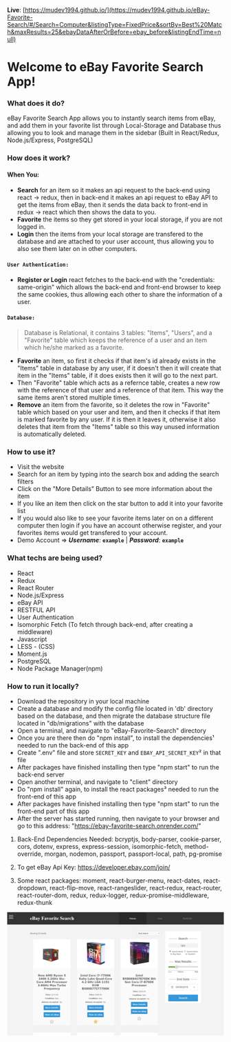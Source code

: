 
**Live**: [https://mudev1994.github.io/](https://mudev1994.github.io/eBay-Favorite-Search/#/Search=Computer&listingType=FixedPrice&sortBy=Best%20Match&maxResults=25&ebayDataAfterOrBefore=ebay_before&listingEndTime=null)

Welcome to eBay Favorite Search App!
=====================


### What does it do? 
eBay Favorite Search App allows you to instantly search items from eBay, and add them in your favorite list through Local-Storage and Database thus allowing you to look and manage them in the sidebar (Built in React/Redux, Node.js/Express, PostgreSQL)

### How does it work? 
#### When You:
- **Search** for an item so it makes an api request to the back-end using react -> redux, then in back-end it makes an api request to eBay API to get the items from eBay, then it sends the data back to front-end in redux -> react which then shows the data to you.
- **Favorite** the items so they get stored in your local storage, if you are not logged in.
- **Login** then the items from your local storage are transfered to the database and are attached to your user account, thus allowing you to also see them later on in other computers.
#### `User Authentication:`
- **Register or Login** react fetches to the back-end with the "credentials: same-origin" which allows the back-end and front-end browser to keep the same cookies, thus allowing each other to share the information of a user.
  
#### `Database:`
  >Database is Relational, it contains 3 tables: "Items", "Users", and a "Favorite" table which keeps the reference of a user and an item which he/she marked as a favorite.

 - **Favorite** an item, so first it checks if that item's id already exists in the "Items" table in database by any user, if it doesn't then it will create that item in the "Items" table, if it does exists then it will go to the next part.
- Then "Favorite" table which acts as a refernce table, creates a new row with the reference of that user and a reference of that item. This way the same items aren't stored multiple times.
- **Remove** an item from the favorite, so it deletes the row in "Favorite" table which based on your user and item, and then it checks if that item is marked favorite by any user. If it is then it leaves it, otherwise it also deletes that item from the "Items" table so this way unused information is automatically deleted.
                                            
### How to use it?
 - Visit the website
 - Search for an item by typing into the search box and adding the search filters 
 - Click on the "More Details" Button to see more information about the item
 - If you like an item then click on the star button to add it into your favorite list
 - If you would also like to see your favorite items later on on a different computer then login if you have an account otherwise register, and your favorites items would get transfered to your account.
 - Demo Account => ***Username***: **`example`** | ***Password***: **`example`**

### What techs are being used? 
 - React
 - Redux
 - React Router
 - Node.js/Express
 - eBay API
 - RESTFUL API
 - User Authentication
 - Isomorphic Fetch (To fetch through back-end, after creating a middleware)
 - Javascript
 - LESS - (CSS)
 - Moment.js 
 - PostgreSQL
 - Node Package Manager(npm)

### How to run it locally? 
 - Download the repository in your local machine
 - Create a database and modify the config file located in 'db' directory based on the database, and then migrate the database structure file located in "db/migrations" with the database
 - Open a terminal, and navigate to "eBay-Favorite-Search" directory
 - Once you are there then do "npm install", to install the dependencies¹ needed to run the back-end of this app
 - Create ".env" file and store `SECRET_KEY` and `EBAY_API_SECRET_KEY`² in that file
 - After packages have finished installing then type "npm start" to run the back-end server
 - Open another terminal, and navigate to "client" directory
 - Do "npm install" again, to install the react packages³ needed to run the front-end of this app
 - After packages have finished installing then type "npm start" to run the front-end part of this app
 - After the server has started running, then navigate to your browser and go to this address: "https://ebay-favorite-search.onrender.com/"

1) Back-End Dependencies Needed: bcryptjs, body-parser, cookie-parser, cors, dotenv, express, express-session, isomorphic-fetch, method-override, morgan, nodemon, passport, passport-local, path, pg-promise

2) To get eBay Api Key: https://developer.ebay.com/join/

3) Some react packages: moment, react-burger-menu, react-dates, react-dropdown, react-flip-move, react-rangeslider, react-redux, react-router, react-router-dom, redux, redux-logger, redux-promise-middleware, redux-thunk

  
 
 
![alt text](https://raw.githubusercontent.com/MUDev1994/eBay-Favorite-Search/master/client/src/images/screenshot.png)
